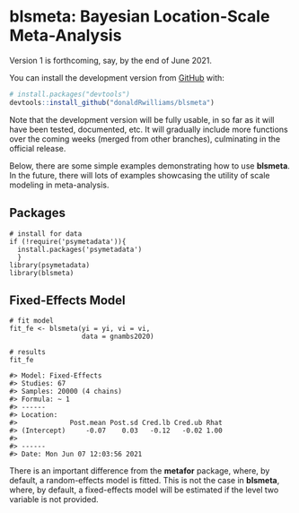 
<!-- README.md is generated from README.Rmd. Please edit that file -->

# blsmeta: Bayesian Location-Scale Meta-Analysis

Version 1 is forthcoming, say, by the end of June 2021.

You can install the development version from
[GitHub](https://github.com/) with:

``` r
# install.packages("devtools")
devtools::install_github("donaldRwilliams/blsmeta")
```

Note that the development version will be fully usable, in so far as it
will have been tested, documented, etc. It will gradually include more
functions over the coming weeks (merged from other branches),
culminating in the official release.

Below, there are some simple examples demonstrating how to use
**blsmeta**. In the future, there will lots of examples showcasing the
utility of scale modeling in meta-analysis.

## Packages

    # install for data
    if (!require('psymetadata')){
      install.packages('psymetadata')
      }
    library(psymetadata)
    library(blsmeta)

## Fixed-Effects Model

    # fit model
    fit_fe <- blsmeta(yi = yi, vi = vi, 
                      data = gnambs2020)
                      
    # results
    fit_fe
    
    #> Model: Fixed-Effects
    #> Studies: 67 
    #> Samples: 20000 (4 chains)
    #> Formula: ~ 1 
    #> ------
    #> Location:
    #>             Post.mean Post.sd Cred.lb Cred.ub Rhat
    #> (Intercept)     -0.07    0.03   -0.12   -0.02 1.00
    #>
    #> ------
    #> Date: Mon Jun 07 12:03:56 2021 

There is an important difference from the **metafor** package, where, by
default, a random-effects model is fitted. This is not the case in
**blsmeta**, where, by default, a fixed-effects model will be estimated
if the level two variable is not provided.

